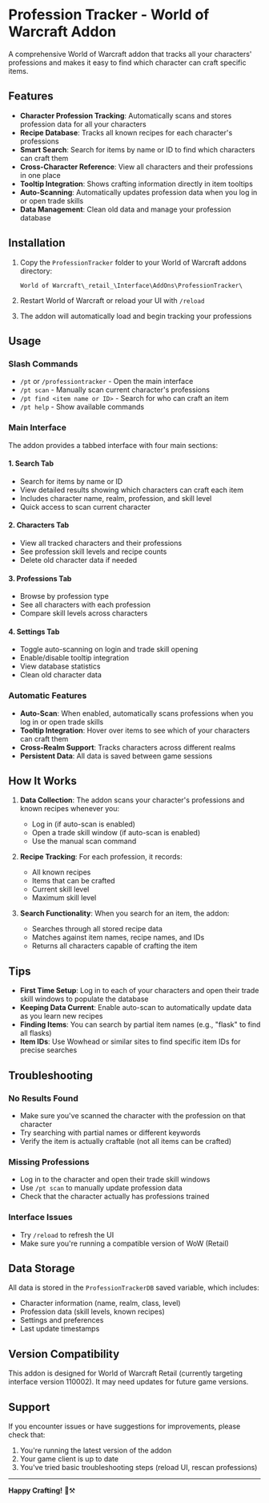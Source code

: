 # Profession Tracker - World of Warcraft Addon

A comprehensive World of Warcraft addon that tracks all your characters' professions and makes it easy to find which character can craft specific items.

## Features

- **Character Profession Tracking**: Automatically scans and stores profession data for all your characters
- **Recipe Database**: Tracks all known recipes for each character's professions
- **Smart Search**: Search for items by name or ID to find which characters can craft them
- **Cross-Character Reference**: View all characters and their professions in one place
- **Tooltip Integration**: Shows crafting information directly in item tooltips
- **Auto-Scanning**: Automatically updates profession data when you log in or open trade skills
- **Data Management**: Clean old data and manage your profession database

## Installation

1. Copy the `ProfessionTracker` folder to your World of Warcraft addons directory:
   ```
   World of Warcraft\_retail_\Interface\AddOns\ProfessionTracker\
   ```

2. Restart World of Warcraft or reload your UI with `/reload`

3. The addon will automatically load and begin tracking your professions

## Usage

### Slash Commands

- `/pt` or `/professiontracker` - Open the main interface
- `/pt scan` - Manually scan current character's professions
- `/pt find <item name or ID>` - Search for who can craft an item
- `/pt help` - Show available commands

### Main Interface

The addon provides a tabbed interface with four main sections:

#### 1. Search Tab
- Search for items by name or ID
- View detailed results showing which characters can craft each item
- Includes character name, realm, profession, and skill level
- Quick access to scan current character

#### 2. Characters Tab
- View all tracked characters and their professions
- See profession skill levels and recipe counts
- Delete old character data if needed

#### 3. Professions Tab
- Browse by profession type
- See all characters with each profession
- Compare skill levels across characters

#### 4. Settings Tab
- Toggle auto-scanning on login and trade skill opening
- Enable/disable tooltip integration
- View database statistics
- Clean old character data

### Automatic Features

- **Auto-Scan**: When enabled, automatically scans professions when you log in or open trade skills
- **Tooltip Integration**: Hover over items to see which of your characters can craft them
- **Cross-Realm Support**: Tracks characters across different realms
- **Persistent Data**: All data is saved between game sessions

## How It Works

1. **Data Collection**: The addon scans your character's professions and known recipes whenever you:
   - Log in (if auto-scan is enabled)
   - Open a trade skill window (if auto-scan is enabled)
   - Use the manual scan command

2. **Recipe Tracking**: For each profession, it records:
   - All known recipes
   - Items that can be crafted
   - Current skill level
   - Maximum skill level

3. **Search Functionality**: When you search for an item, the addon:
   - Searches through all stored recipe data
   - Matches against item names, recipe names, and IDs
   - Returns all characters capable of crafting the item

## Tips

- **First Time Setup**: Log in to each of your characters and open their trade skill windows to populate the database
- **Keeping Data Current**: Enable auto-scan to automatically update data as you learn new recipes
- **Finding Items**: You can search by partial item names (e.g., "flask" to find all flasks)
- **Item IDs**: Use Wowhead or similar sites to find specific item IDs for precise searches

## Troubleshooting

### No Results Found
- Make sure you've scanned the character with the profession on that character
- Try searching with partial names or different keywords
- Verify the item is actually craftable (not all items can be crafted)

### Missing Professions
- Log in to the character and open their trade skill windows
- Use `/pt scan` to manually update profession data
- Check that the character actually has professions trained

### Interface Issues
- Try `/reload` to refresh the UI
- Make sure you're running a compatible version of WoW (Retail)

## Data Storage

All data is stored in the `ProfessionTrackerDB` saved variable, which includes:
- Character information (name, realm, class, level)
- Profession data (skill levels, known recipes)
- Settings and preferences
- Last update timestamps

## Version Compatibility

This addon is designed for World of Warcraft Retail (currently targeting interface version 110002). It may need updates for future game versions.

## Support

If you encounter issues or have suggestions for improvements, please check that:
1. You're running the latest version of the addon
2. Your game client is up to date
3. You've tried basic troubleshooting steps (reload UI, rescan professions)

---

**Happy Crafting!** 🔨⚒️
